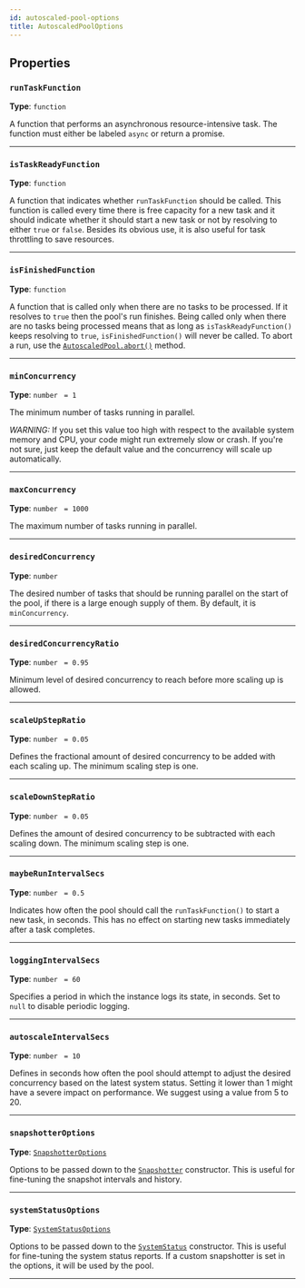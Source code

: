 ```yaml
---
id: autoscaled-pool-options
title: AutoscaledPoolOptions
---
```


<a name="autoscaledpooloptions"></a>

## Properties

### `runTaskFunction`

**Type**: `function`

A function that performs an asynchronous resource-intensive task. The function must either be labeled `async` or return a promise.

---

### `isTaskReadyFunction`

**Type**: `function`

A function that indicates whether `runTaskFunction` should be called. This function is called every time there is free capacity for a new task and it
should indicate whether it should start a new task or not by resolving to either `true` or `false`. Besides its obvious use, it is also useful for
task throttling to save resources.

---

### `isFinishedFunction`

**Type**: `function`

A function that is called only when there are no tasks to be processed. If it resolves to `true` then the pool's run finishes. Being called only when
there are no tasks being processed means that as long as `isTaskReadyFunction()` keeps resolving to `true`, `isFinishedFunction()` will never be
called. To abort a run, use the [`AutoscaledPool.abort()`](/docs/api/autoscaled-pool#abort) method.

---

### `minConcurrency`

**Type**: `number` <code> = 1</code>

The minimum number of tasks running in parallel.

_WARNING:_ If you set this value too high with respect to the available system memory and CPU, your code might run extremely slow or crash. If you're
not sure, just keep the default value and the concurrency will scale up automatically.

---

### `maxConcurrency`

**Type**: `number` <code> = 1000</code>

The maximum number of tasks running in parallel.

---

### `desiredConcurrency`

**Type**: `number`

The desired number of tasks that should be running parallel on the start of the pool, if there is a large enough supply of them. By default, it is
`minConcurrency`.

---

### `desiredConcurrencyRatio`

**Type**: `number` <code> = 0.95</code>

Minimum level of desired concurrency to reach before more scaling up is allowed.

---

### `scaleUpStepRatio`

**Type**: `number` <code> = 0.05</code>

Defines the fractional amount of desired concurrency to be added with each scaling up. The minimum scaling step is one.

---

### `scaleDownStepRatio`

**Type**: `number` <code> = 0.05</code>

Defines the amount of desired concurrency to be subtracted with each scaling down. The minimum scaling step is one.

---

### `maybeRunIntervalSecs`

**Type**: `number` <code> = 0.5</code>

Indicates how often the pool should call the `runTaskFunction()` to start a new task, in seconds. This has no effect on starting new tasks immediately
after a task completes.

---

### `loggingIntervalSecs`

**Type**: `number` <code> = 60</code>

Specifies a period in which the instance logs its state, in seconds. Set to `null` to disable periodic logging.

---

### `autoscaleIntervalSecs`

**Type**: `number` <code> = 10</code>

Defines in seconds how often the pool should attempt to adjust the desired concurrency based on the latest system status. Setting it lower than 1
might have a severe impact on performance. We suggest using a value from 5 to 20.

---

### `snapshotterOptions`

**Type**: [`SnapshotterOptions`](/docs/typedefs/snapshotter-options)

Options to be passed down to the [`Snapshotter`](/docs/api/snapshotter) constructor. This is useful for fine-tuning the snapshot intervals and
history.

---

### `systemStatusOptions`

**Type**: [`SystemStatusOptions`](/docs/typedefs/system-status-options)

Options to be passed down to the [`SystemStatus`](/docs/api/system-status) constructor. This is useful for fine-tuning the system status reports. If a
custom snapshotter is set in the options, it will be used by the pool.

---
